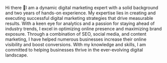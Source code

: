 Hi there 👋I am a dynamic digital marketing expert with a solid background and two years of hands-on experience. My expertise lies in creating and executing successful digital marketing strategies that drive measurable results. With a keen eye for analytics and a passion for staying ahead of industry trends, I excel in optimizing online presence and maximizing brand exposure. Through a combination of SEO, social media, and content marketing, I have helped numerous businesses increase their online visibility and boost conversions. With my knowledge and skills, I am committed to helping businesses thrive in the ever-evolving digital landscape.
<!--
**Shahinrezadm/Shahinrezadm** is a ✨ _special_ ✨ repository because its `README.md` (this file) appears on your GitHub profile.

Here are some ideas to get you started:

- 🔭 I’m currently working on ...
- 🌱 I’m currently learning ...
- 👯 I’m looking to collaborate on ...
- 🤔 I’m looking for help with ...
- 💬 Ask me about ...
- 📫 How to reach me: ...
- 😄 Pronouns: ...
- ⚡ Fun fact: ...
-->
